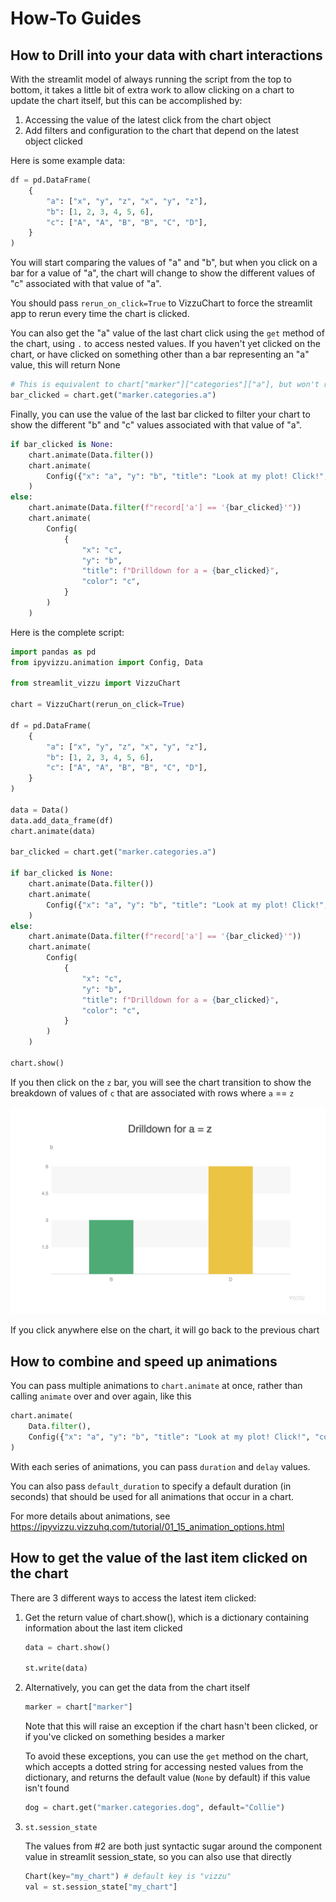 # How-To Guides

## How to Drill into your data with chart interactions

With the streamlit model of always running the script from the top to bottom, it takes
a little bit of extra work to allow clicking on a chart to update the chart itself, but
this can be accomplished by:

1. Accessing the value of the latest click from the chart object
2. Add filters and configuration to the chart that depend on the latest object clicked

Here is some example data:

```python
df = pd.DataFrame(
    {
        "a": ["x", "y", "z", "x", "y", "z"],
        "b": [1, 2, 3, 4, 5, 6],
        "c": ["A", "A", "B", "B", "C", "D"],
    }
)
```

You will start comparing the values of "a" and "b", but when you click on
a bar for a value of "a", the chart will change to show the different values of
"c" associated with that value of "a".

You should pass `rerun_on_click=True` to VizzuChart to
force the streamlit app to rerun every time the chart is clicked.

You can also get the "a" value of the last chart click using the `get` method of the chart, using `.` to access nested values.
If you haven't yet clicked on the chart, or have clicked on something other
than a bar representing an "a" value, this will return None

```python
# This is equivalent to chart["marker"]["categories"]["a"], but won't raise an exception if the nested value isn't found.
bar_clicked = chart.get("marker.categories.a")
```

Finally, you can use the value of the last bar clicked to filter your chart
to show the different "b" and "c" values associated with that value of "a".

```python
if bar_clicked is None:
    chart.animate(Data.filter())
    chart.animate(
        Config({"x": "a", "y": "b", "title": "Look at my plot! Click!", "color": None}),
    )
else:
    chart.animate(Data.filter(f"record['a'] == '{bar_clicked}'"))
    chart.animate(
        Config(
            {
                "x": "c",
                "y": "b",
                "title": f"Drilldown for a = {bar_clicked}",
                "color": "c",
            }
        )
    )
```

Here is the complete script:

```python
import pandas as pd
from ipyvizzu.animation import Config, Data

from streamlit_vizzu import VizzuChart

chart = VizzuChart(rerun_on_click=True)

df = pd.DataFrame(
    {
        "a": ["x", "y", "z", "x", "y", "z"],
        "b": [1, 2, 3, 4, 5, 6],
        "c": ["A", "A", "B", "B", "C", "D"],
    }
)

data = Data()
data.add_data_frame(df)
chart.animate(data)

bar_clicked = chart.get("marker.categories.a")

if bar_clicked is None:
    chart.animate(Data.filter())
    chart.animate(
        Config({"x": "a", "y": "b", "title": "Look at my plot! Click!", "color": None}),
    )
else:
    chart.animate(Data.filter(f"record['a'] == '{bar_clicked}'"))
    chart.animate(
        Config(
            {
                "x": "c",
                "y": "b",
                "title": f"Drilldown for a = {bar_clicked}",
                "color": "c",
            }
        )
    )

chart.show()
```

If you then click on the `z` bar, you will see the chart transition to show
the breakdown of values of `c` that are associated with rows where `a` == `z`

![breakdown chart](how_to_01.png)

If you click anywhere else on the chart, it will go back to the previous chart

## How to combine and speed up animations

You can pass multiple animations to `chart.animate` at once, rather than
calling `animate` over and over again, like this

```python
chart.animate(
    Data.filter(),
    Config({"x": "a", "y": "b", "title": "Look at my plot! Click!", "color": None}),
)
```

With each series of animations, you can pass `duration` and `delay` values.

You can also pass `default_duration` to specify a default duration (in seconds) that
should be used for all animations that occur in a chart.

For more details about animations, see https://ipyvizzu.vizzuhq.com/tutorial/01_15_animation_options.html

## How to get the value of the last item clicked on the chart

There are 3 different ways to access the latest item clicked:

1.  Get the return value of chart.show(), which is a dictionary containing \
    information about the last item clicked

    ```python
    data = chart.show()

    st.write(data)
    ```

2.  Alternatively, you can get the data from the chart itself

    ```python
    marker = chart["marker"]
    ```

    Note that this will raise an exception if the chart hasn't been
    clicked, or if you've clicked on something besides a marker

    To avoid these exceptions, you can use the `get` method on the chart,
    which accepts a dotted string for accessing nested values
    from the dictionary, and returns the default value (`None` by default) if this value isn't found

    ```python
    dog = chart.get("marker.categories.dog", default="Collie")
    ```

3.  `st.session_state`

    The values from #2 are both just syntactic sugar around the
    component value in streamlit session_state, so you can also
    use that directly

    ```python
    Chart(key="my_chart") # default key is "vizzu"
    val = st.session_state["my_chart"]
    ```
